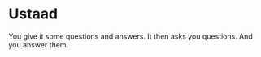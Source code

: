 # Ustaad #

You give it some questions and answers. It then asks you questions. And you answer them.